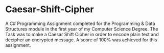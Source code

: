 # Caesar-Shift-Cipher
A C# Programming Assignment completed for the Programming &amp; Data Structures module in the first year of my Computer Science Degree. The Task was to make a Caesar Shift Cipher in order to  encode plain text and decipher an encrypted message. A score of 100% was achieved for this assignment.
